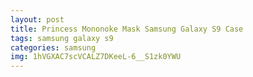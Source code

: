 ```yaml
---
layout: post
title: Princess Mononoke Mask Samsung Galaxy S9 Case
tags: samsung galaxy s9
categories: samsung
img: 1hVGXAC7scVCALZ7DKeeL-6__S1zk0YWU
---
```

